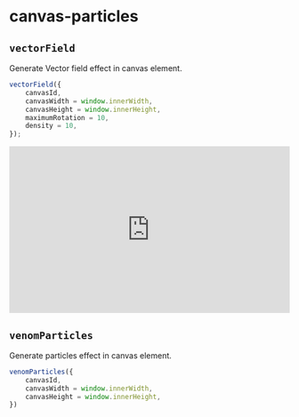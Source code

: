 # canvas-particles

## `vectorField`

Generate Vector field effect in canvas element.

```js
vectorField({
    canvasId,
    canvasWidth = window.innerWidth,
    canvasHeight = window.innerHeight,
    maximumRotation = 10,
    density = 10,
});
```

<iframe height="300" style="width: 100%;" scrolling="no" title="Vector Field" src="https://codepen.io/theangryenglishman/embed/YzrXxOJ?default-tab=html%2Cresult" frameborder="no" loading="lazy" allowtransparency="true" allowfullscreen="true">
  See the Pen <a href="https://codepen.io/theangryenglishman/pen/YzrXxOJ">
  Vector Field</a> by Harry Whorlow (<a href="https://codepen.io/theangryenglishman">@theangryenglishman</a>)
  on <a href="https://codepen.io">CodePen</a>.
</iframe>

## `venomParticles`

Generate particles effect in canvas element.

```js
venomParticles({
    canvasId,
    canvasWidth = window.innerWidth,
    canvasHeight = window.innerHeight,
})
```
